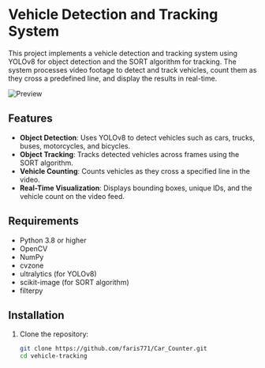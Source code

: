 # Vehicle Detection and Tracking System

This project implements a vehicle detection and tracking system using YOLOv8 for object detection and the SORT algorithm for tracking. The system processes video footage to detect and track vehicles, count them as they cross a predefined line, and display the results in real-time.

![Preview](output/result.gif)

## Features
- **Object Detection**: Uses YOLOv8 to detect vehicles such as cars, trucks, buses, motorcycles, and bicycles.
- **Object Tracking**: Tracks detected vehicles across frames using the SORT algorithm.
- **Vehicle Counting**: Counts vehicles as they cross a specified line in the video.
- **Real-Time Visualization**: Displays bounding boxes, unique IDs, and the vehicle count on the video feed.

## Requirements
- Python 3.8 or higher
- OpenCV
- NumPy
- cvzone
- ultralytics (for YOLOv8)
- scikit-image (for SORT algorithm)
- filterpy

## Installation
1. Clone the repository:
   ```bash
   git clone https://github.com/faris771/Car_Counter.git
   cd vehicle-tracking
